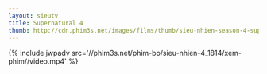 ```yaml
---
layout: sieutv
title: Supernatural 4
thumb: http://cdn.phim3s.net/images/films/thumb/sieu-nhien-season-4-supernatural-2009.jpg
---
```

{% include jwpadv src='//phim3s.net/phim-bo/sieu-nhien-4_1814/xem-phim//video.mp4' %}